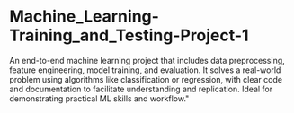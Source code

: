 # Machine_Learning-Training_and_Testing-Project-1
An end-to-end machine learning project that includes data preprocessing, feature engineering, model training, and evaluation. It solves a real-world problem using algorithms like classification or regression, with clear code and documentation to facilitate understanding and replication. Ideal for demonstrating practical ML skills and workflow."
